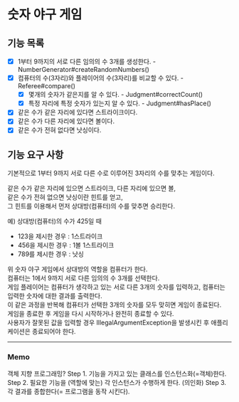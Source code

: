 # 숫자 야구 게임

## 기능 목록

- [x] 1부터 9까지의 서로 다른 임의의 수 3개를 생성한다. - NumberGenerator#createRandomNumbers()
- [x] 컴퓨터의 수(3자리)와 플레이어의 수(3자리)를 비교할 수 있다. - Referee#compare()
  - [x] 몇개의 숫자가 같은지를 알 수 있다. - Judgment#correctCount()
  - [x] 특정 자리에 특정 숫자가 있는지 알 수 있다. - Judgment#hasPlace()
- [x] 같은 수가 같은 자리에 있다면 스트라이크이다.
- [x] 같은 수가 다른 자리에 있다면 볼이다.
- [x] 같은 수가 전혀 없다면 낫싱이다.

## 기능 요구 사항

기본적으로 1부터 9까지 서로 다른 수로 이루어진 3자리의 수를 맞추는 게임이다.</br>

같은 수가 같은 자리에 있으면 스트라이크, 다른 자리에 있으면 볼, </br>
같은 수가 전혀 없으면 낫싱이란 힌트를 얻고, </br>
그 힌트를 이용해서 먼저 상대방(컴퓨터)의 수를 맞추면 승리한다. </br>

예) 상대방(컴퓨터)의 수가 425일 때 </br>

* 123을 제시한 경우 : 1스트라이크 </br>
* 456을 제시한 경우 : 1볼 1스트라이크 </br>
* 789를 제시한 경우 : 낫싱 </br>

위 숫자 야구 게임에서 상대방의 역할을 컴퓨터가 한다. </br>
컴퓨터는 1에서 9까지 서로 다른 임의의 수 3개를 선택한다. </br>
게임 플레이어는 컴퓨터가 생각하고 있는 서로 다른 3개의 숫자를 입력하고, 컴퓨터는 입력한 숫자에 대한 결과를 출력한다. </br>
이 같은 과정을 반복해 컴퓨터가 선택한 3개의 숫자를 모두 맞히면 게임이 종료된다. </br>
게임을 종료한 후 게임을 다시 시작하거나 완전히 종료할 수 있다. </br>
사용자가 잘못된 값을 입력할 경우 IllegalArgumentException을 발생시킨 후 애플리케이션은 종료되어야 한다.

---

### Memo
객체 지향 프로그래밍?
Step 1. 기능을 가지고 있는 클래스를 인스턴스화(=객체)한다.
Step 2. 필요한 기능을 (역할에 맞는) 각 인스턴스가 수행하게 한다. (의인화)
Step 3. 각 결과를 종합한다(= 프로그램을 동작 시킨다).